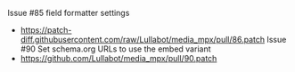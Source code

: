 Issue #85 field formatter settings
 * https://patch-diff.githubusercontent.com/raw/Lullabot/media_mpx/pull/86.patch
Issue #90 Set schema.org URLs to use the embed variant
 * https://github.com/Lullabot/media_mpx/pull/90.patch
